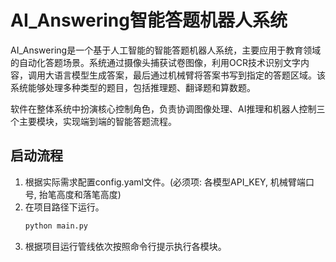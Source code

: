 # AI_Answering智能答题机器人系统

AI_Answering是一个基于人工智能的智能答题机器人系统，主要应用于教育领域的自动化答题场景。系统通过摄像头捕获试卷图像，利用OCR技术识别文字内容，调用大语言模型生成答案，最后通过机械臂将答案书写到指定的答题区域。该系统能够处理多种类型的题目，包括推理题、翻译题和算数题。

软件在整体系统中扮演核心控制角色，负责协调图像处理、AI推理和机器人控制三个主要模块，实现端到端的智能答题流程。

## 启动流程
1. 根据实际需求配置config.yaml文件。(必须项: 各模型API_KEY, 机械臂端口号, 抬笔高度和落笔高度)
2. 在项目路径下运行。
   ``` Bash
   python main.py
   ```
3. 根据项目运行管线依次按照命令行提示执行各模块。